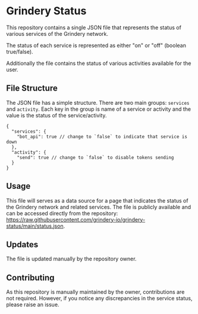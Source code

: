 # Grindery Status

This repository contains a single JSON file that represents the status of various services of the Grindery network.

The status of each service is represented as either "on" or "off" (boolean true/false).

Additionally the file contains the status of various activities available for the user.

## File Structure

The JSON file has a simple structure. There are two main groups: `services` and `activity`. Each key in the group is name of a service or activity and the value is the status of the service/activity.

```
{
  "services": {
    "bot_api": true // change to `false` to indicate that service is down
  },
  "activity": {
    "send": true // change to `false` to disable tokens sending
  }
}
```

## Usage

This file will serves as a data source for a page that indicates the status of the Grindery network and related services. The file is publicly available and can be accessed directly from the repository: https://raw.githubusercontent.com/grindery-io/grindery-status/main/status.json.

## Updates

The file is updated manually by the repository owner.

## Contributing

As this repository is manually maintained by the owner, contributions are not required. However, if you notice any discrepancies in the service status, please raise an issue.
